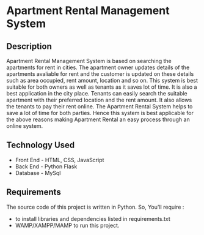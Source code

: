 # Apartment Rental Management System
## Description
Apartment Rental Management System is based on searching the apartments for rent in cities. The apartment owner updates details of the apartments avaliable for rent and the customer is updated on these details such as area occupied, rent amount, location and so on. This system is best suitable for both owners as well as tenants as it saves lot of time. It is also a best application in the city place. Tenants can easily search the suitable apartment with their preferred location and the rent amount. It also allows the tenants to pay their rent online. The Apartment Rental System helps to save a lot of time for both parties. Hence this system is best applicable for the above reasons making Apartment Rental an easy process through an online system.
## Technology Used
* Front End - HTML, CSS, JavaScript
* Back End - Python Flask
* Database - MySql
## Requirements
The source code of this project is written in Python. So, You'll require :
* to install libraries and dependencies listed in requirements.txt
* WAMP/XAMPP/MAMP
to run this project.
